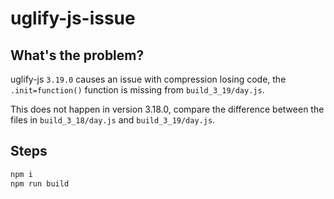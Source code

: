 # uglify-js-issue

## What's the problem?

uglify-js `3.19.0` causes an issue with compression losing code, the `.init=function()` function is missing from `build_3_19/day.js`.

This does not happen in version 3.18.0, compare the difference between the files in `build_3_18/day.js` and `build_3_19/day.js`.

## Steps

```bash
npm i
npm run build
```
